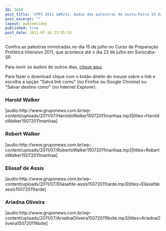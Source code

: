 ```yaml
---
ID: 1684
post_title: 'CPPI 2011 &#8211; Áudio das palestras de sexta-feira 15 de julho'
post_excerpt: ""
layout: audioevideo
published: true
post_date: 2011-07-16 23:55:53
---
```

Confira as palestras ministradas no dia 15 de julho no Curso de Preparação Profética Intensivo 2011, que acontece até o dia 22 de julho em Sorocaba-SP.

Para ouvir os áudios de outros dias, <a href="http://www.gruponews.com.br/assuntos/publicacoes/audio/cppi2011">clique aqui</a>.

Para fazer o download clique com o botão direito do mouse sobre o link e escolha a opção "Salva link como" (no Firefox ou Google Chrome) ou "Salvar destino como" (no Internet Explorer).
<h3>Harold Walker</h3>
[audio:http://www.gruponews.com.br/wp-content/uploads/2011/07/HaroldoWalker15072011manhaa.mp3|titles=HaroldoWalker15072011manhaa]
<h3>Robert Walker</h3>
[audio:http://www.gruponews.com.br/wp-content/uploads/2011/07/RobertoWalker15072011manhaa.mp3|titles=RobertoWalker15072011manhaa]
<h3>Eliasaf de Assis</h3>
[audio:http://www.gruponews.com.br/wp-content/uploads/2011/07/Eliasafde-assis15072011tarde.mp3|titles=Eliasafde assis15072011tarde]
<h3>Ariadna Oliveira</h3>
[audio:http://www.gruponews.com.br/wp-content/uploads/2011/07/AriadnaOliveira15072011Noite.mp3|titles=AriadnaOliveira15072011Noite]